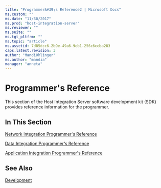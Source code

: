 ```yaml
---
title: "Programmer&#39;s Reference2 | Microsoft Docs"
ms.custom: ""
ms.date: "11/30/2017"
ms.prod: "host-integration-server"
ms.reviewer: ""
ms.suite: ""
ms.tgt_pltfrm: ""
ms.topic: "article"
ms.assetid: 7d85dcc6-2b9e-49a6-9cb1-256c6ccba283
caps.latest.revision: 3
author: "MandiOhlinger"
ms.author: "mandia"
manager: "anneta"
---
```

# Programmer&#39;s Reference
This section of the Host Integration Server software development kit (SDK) provides reference information for the programmer.  
  
## In This Section  
 [Network Integration Programmer's Reference](../core/network-integration-programmer-s-reference2.md)  
  
 [Data Integration Programmer's Reference](../core/data-integration-programmer-s-reference2.md)  
  
 [Application Integration Programmer's Reference](../core/application-integration-programmer-s-reference2.md)  
  
## See Also  
 [Development](../HIS2010/development1.md)